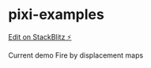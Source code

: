 # pixi-examples

[Edit on StackBlitz ⚡️](https://stackblitz.com/edit/pixi-examples)

Current demo Fire by displacement maps
